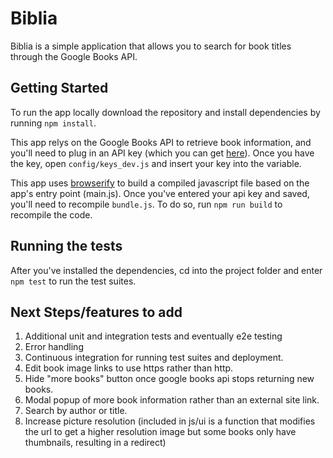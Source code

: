 # Biblia

Biblia is a simple application that allows you to search for book titles through the Google Books API.

## Getting Started

To run the app locally download the repository and install dependencies by running `npm install`.

This app relys on the Google Books API to retrieve book information, and you'll need to plug in an API key (which you can get [here](https://console.developers.google.com/apis/credentials)). Once you have the key, open `config/keys_dev.js` and insert your key into the variable.

This app uses [browserify](https://www.npmjs.com/package/browserify) to build a compiled javascript file based on the app's entry point (main.js). Once you've entered your api key and saved, you'll need to recompile `bundle.js`. To do so, run `npm run build` to recompile the code.

## Running the tests

After you've installed the dependencies, cd into the project folder and enter `npm test` to run the test suites.

## Next Steps/features to add

1. Additional unit and integration tests and eventually e2e testing
2. Error handling
3. Continuous integration for running test suites and deployment.
4. Edit book image links to use https rather than http.
5. Hide "more books" button once google books api stops returning new books.
6. Modal popup of more book information rather than an external site link.
7. Search by author or title.
8. Increase picture resolution (included in js/ui is a function that modifies the url to get a higher resolution image but some books only have thumbnails, resulting in a redirect)
